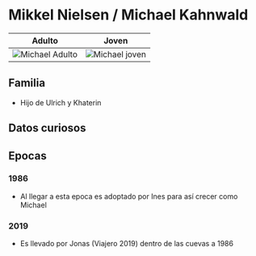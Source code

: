 # Mikkel Nielsen / Michael Kahnwald

| Adulto | Joven
| --- | ---
| <img src="https://vignette.wikia.nocookie.net/dark-netflix/images/6/64/Closeup_-_Michael.jpg/revision/latest/scale-to-width-down/350?cb=20171227115304" alt="Michael Adulto"> | <img src="https://vignette.wikia.nocookie.net/dark-netflix/images/4/4b/Closeup_-_Mikkel.jpg/revision/latest/scale-to-width-down/350?cb=20180110095055" alt="Michael joven">

## Familia

* Hijo de Ulrich y Khaterin

## Datos curiosos

## Epocas

### 1986

* Al llegar a esta epoca es adoptado por Ines para así crecer como Michael

### 2019

* Es llevado por Jonas (Viajero 2019) dentro de las cuevas a 1986

